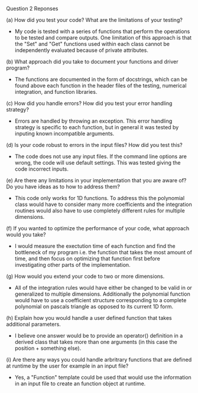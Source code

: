 Question 2 Reponses

(a) How did you test your code? What are the limitations of your testing?
- My code is tested with a series of functions that perform the operations to be tested and compare outputs. One limitation of this approach is that the "Set" and "Get" functions used within each class cannot be independently evaluated because of private attributes.

(b) What approach did you take to document your functions and driver program?
- The functions are documented in the form of docstrings, which can be found above each function in the header files of the testing, numerical integration, and function libraries.

(c) How did you handle errors? How did you test your error handling strategy?
- Errors are handled by throwing an exception. This error handling strategy is specific to each function, but in general it was tested by inputing known incompatible arguments.

(d) Is your code robust to errors in the input files? How did you test this?
- The code does not use any input files. If the command line options are wrong, the code will use default settings. This was tested giving the code incorrect inputs.

(e) Are there any limitations in your implementation that you are aware of? Do you have ideas as to how to address them?
- This code only works for 1D functions. To address this the polynomial class would have to consider many more coefficients and the integration routines would also have to use completely different rules for multiple dimensions.

(f) If you wanted to optimize the performance of your code, what approach would you take?
- I would measure the exectution time of each function and find the bottleneck of my program i.e. the function that takes the most amount of time, and then focus on optimizing that function first before investigating other parts of the implementation.

(g) How would you extend your code to two or more dimensions.
- All of the integration rules would have either be changed to be valid in or generalized to multiple dimensions. Additionally the polynomial function would have to use a coefficient structure corresponding to a complete polynomial on pascals triangle as opposed to its current 1D form.

(h) Explain how you would handle a user defined function that takes additional parameters.
- I believe one answer would be to provide an operator() definition in a derived class that takes more than one arguments (in this case the position + something else).

(i) Are there any ways you could handle arbritrary functions that are defined at runtime by the user for example in an input file?
- Yes, a "Function" template could be used that would use the information in an input file to create an function object at runtime.